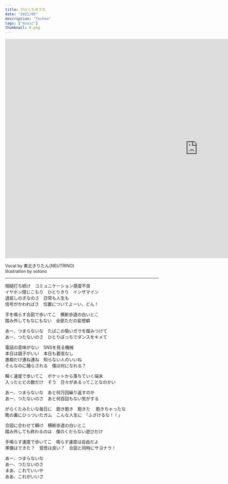 ```yaml
---
title: がらくたのうた
date: "2021/05"
description: "Techno"
tags: ["music"]
thumbnail: 0.png
---
```


<iframe width="1264" height="720" src="https://www.youtube.com/embed/q6b3eRRXWoc" title="YouTube video player" frameborder="0" allow="accelerometer; autoplay; clipboard-write; encrypted-media; gyroscope; picture-in-picture" allowfullscreen></iframe>

Vocal by 東北きりたん(NEUTRINO)  
illustration by sotono

---

相槌打ち続け　コミュニケーション感度不良  
イヤホン閉じこもり　ひとりきり　インザマイン  
退屈しのぎなのさ　日常も人生も  
信号がかわればさ　位置についてよーい、どん！  
  
手を鳴らす合図で歩いてこ　横断歩道の白いとこ  
踏み外してもなにもない　全部ただの妄想癖  
  
あー、つまらないな　たばこの吸いガラを踏みつけて  
あー、つたないのさ　ひとりぼっちでダンスをキメて  
  
電話の意味がない　SNSを見る機械  
本日は調子がいい　本日も着信なし    
愚痴だけ連ね連ね　知らない人のいいね  
そんなのに踊らされる　僕は何になれる？  
  
瞬く速度で歩いてこ　ポケットから落ちていく端末  
入ったヒビの数だけ　そう　日々があるってことなのかい  
  
あー、つまらないな　あと何万回繰り返すのか  
あー、つたないのさ　あと何百回もない気がする  
  
がらくたみたいな毎日に　飽き飽き　飽きた　 飽きちゃったな  
靴の裏にひっついたガム　こんな人生に　「ふざけるな！！」  
  
合図に合わせて瞬け　横断歩道の白いとこ  
踏み外しても終わるのは　僕のくだらない遊びだけ  
  
手鳴らす速度で歩いてこ　鳴らす速度は自由だよ  
準備はできた？　覚悟は良い？　合図と同時にサヨナラ！  
  
あー、つまらないな  
あー、つたないのさ  
まあ、これでいいや  
ああ、これがいいさ  